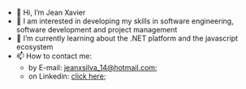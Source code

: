 - 👋 Hi, I’m Jean Xavier
- 👀 I am interested in developing my skills in software engineering, software development and project management
- 🌱 I’m currently learning about the .NET platform and the javascript ecosystem
- 📫 How to contact me:
  -    by E-mail: jeanxsilva_14@hotmail.com;
  -    on Linkedin: [click here](https://www.linkedin.com/in/jeanxavier-cwb/);
